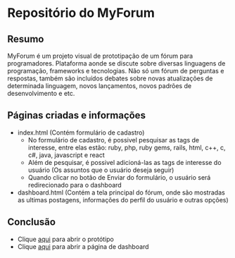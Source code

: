 # Repositório do MyForum

## Resumo
MyForum é um projeto visual de prototipação de um fórum para programadores.
Plataforma aonde se discute sobre diversas linguagens de programação, frameworks e tecnologias.
Não só um fórum de perguntas e respostas, também são incluídos debates sobre novas atualizações de determinada linguagem, novos lançamentos, novos padrões de desenvolvimento e etc.

## Páginas criadas e informações
- index.html (Contém formulário de cadastro)
    - No formulário de cadastro, é possivel pesquisar as tags de interesse, entre elas estão: ruby, php, ruby gems, rails, html, c++, c, c#, java, javascript e react
    - Além de pesquisar, é possivel adicioná-las as tags de interesse do usuário (Os assuntos que o usuário deseja seguir)
    - Quando clicar no botão de Enviar do formulário, o usuário será redirecionado para o dashboard
- dashboard.html (Contém a tela principal do fórum, onde são mostradas as ultimas postagens, informações do perfil do usuário e outras opções)

## Conclusão
- Clique <a href="https://igorphelype.github.io/myForum/">aqui</a> para abrir o protótipo
- Clique <a href="https://igorphelype.github.io/myForum/dashboard.html">aqui</a> para abrir a página de dashboard
